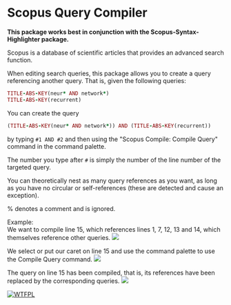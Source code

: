# Scopus Query Compiler

**This package works best in conjunction with the Scopus-Syntax-Highlighter package.**

Scopus is a database of scientific articles that provides an advanced search function.

When editing search queries, this package allows you to create a query referencing another query. That is, given the following queries:

```ruby
TITLE-ABS-KEY(neur* AND network*)
TITLE-ABS-KEY(recurrent)
```
You can create the query
```ruby
(TITLE-ABS-KEY(neur* AND network*)) AND (TITLE-ABS-KEY(recurrent))
```
by typing `#1 AND #2` and then using the "Scopus Compile: Compile Query" command in the command palette.

The number you type after `#` is simply the number of the line number of the targeted query.

You can theoretically nest as many query references as you want, as long as you have no circular or self-references (these are detected and cause an exception).

% denotes a comment and is ignored.

Example:  
We want to compile line 15, which references lines 1, 7, 12, 13 and 14, which themselves reference other queries.
![](https://user-images.githubusercontent.com/12431317/64166237-00077780-ce47-11e9-9fae-bfe18c592713.png)

We select or put our caret on line 15 and use the command palette to use the Compile Query command.
![](https://user-images.githubusercontent.com/12431317/64166238-00077780-ce47-11e9-937d-3e9d0f678192.png)

The query on line 15 has been compiled, that is, its references have been replaced by the corresponding queries.
![](https://user-images.githubusercontent.com/12431317/64166239-00077780-ce47-11e9-845d-a330f1b6b586.png)

[![WTFPL](http://www.wtfpl.net/wp-content/uploads/2012/12/wtfpl-badge-2.png)](http://www.wtfpl.net/)
